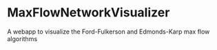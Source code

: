 # MaxFlowNetworkVisualizer
A webapp to visualize the Ford-Fulkerson and Edmonds-Karp max flow algorithms
